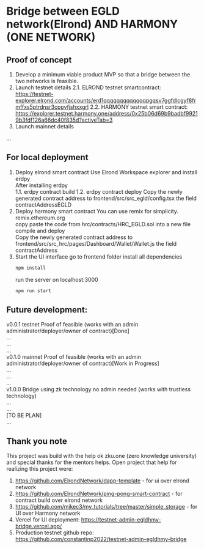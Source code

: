# Bridge between EGLD network(Elrond) AND HARMONY (ONE NETWORK)


## Proof of concept 
1. Develop a minimum viable product MVP so that a bridge between the two networks is feasible.
2. Launch testnet details
    2.1. ELROND testnet smartcontract: https://testnet-explorer.elrond.com/accounts/erd1qqqqqqqqqqqqqpgqsv7ggfdlcgyf8frmffxs5ptrdnsr3cppyfjshxxgrl
    2.2. HARMONY testnet smart contract: https://explorer.testnet.harmony.one/address/0x25b06d69b9badbf99219b3fdf126a66dc40f835d?activeTab=3 
3. Launch mainnet details

...

## For local deployment
1. Deploy elrond smart contract 
    Use Elrond Workspace explorer and install erdpy<br />
    After installing erdpy<br />
1.1. erdpy contract build
1.2. erdpy contract deploy
    Copy the newly generated contract address to frontend/src/src_egld/config.tsx the field contractAddressEGLD<br />
2. Deploy harmony smart contract
    You can use remix for simplicity. remix.ethereum.org<br />
    copy paste the code from hrc/contracts/HRC_EGLD.sol into a new file<br />
    compile and deploy <br />
    Copy the newly generated contract address to frontend/src/src_hrc/pages/Dashboard/Wallet/Wallet.js the field contractAddress<br />
3. Start the UI interface 
    go to frontend folder
    install all dependencies
    ```sh
    npm install
    ```
    run the server on localhost:3000
    ```sh
    npm run start
    ```



## Future development:
v0.0.1 testnet Proof of feasible (works with an admin administrator/deployer/owner of contract)[Done]<br />
...<br />
...<br />
...<br />
v0.1.0 mainnet Proof of feasible (works with an admin administrator/deployer/owner of contract)[Work in Progress]<br />
...<br />
...<br />
...<br />
v1.0.0 Bridge using zk technology no admin needed (works with trustless technology)<br />
...<br />
...<br />
[TO BE PLAN]<br />
...<br />

## Thank you note
This project was build with the help ok zku.one (zero knowledge university) and special thanks for the mentors helps.
Open project that help for realizing this project were:
1. https://github.com/ElrondNetwork/dapp-template - for ui over elrond network
2. https://github.com/ElrondNetwork/ping-pong-smart-contract - for contract build  over elrond network
3. https://github.com/mikec3/my_tutorials/tree/master/simple_storage - for UI over Harmony network
4. Vercel for UI deployment: https://testnet-admin-egldhmy-bridge.vercel.app/ 
5. Production testnet github repo: https://github.com/constantinp2022/testnet-admin-egldhmy-bridge

